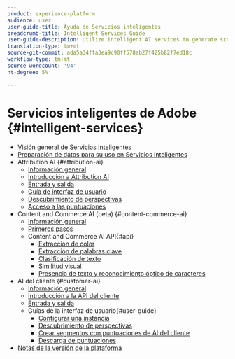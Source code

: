 ```yaml
---
product: experience-platform
audience: user
user-guide-title: Ayuda de Servicios inteligentes
breadcrumb-title: Intelligent Services Guide
user-guide-description: Utilize intelligent AI services to generate scores, discover insights, and create segments from your marketing events data.
translation-type: tm+mt
source-git-commit: ada5a34ffa3ea9c90ff578ab27f425b82f7ed18c
workflow-type: tm+mt
source-wordcount: '94'
ht-degree: 5%

---
```



# Servicios inteligentes de Adobe {#intelligent-services}

* [Visión general de Servicios Inteligentes](home.md)
* [Preparación de datos para su uso en Servicios inteligentes](data-preparation.md)
* Attribution AI {#attribution-ai}
   * [Información general](attribution-ai/overview.md)
   * [Introducción a Attribution AI](attribution-ai/getting-started.md)
   * [Entrada y salida](attribution-ai/input-output.md)
   * [Guía de interfaz de usuario](attribution-ai/user-guide.md)
   * [Descubrimiento de perspectivas](attribution-ai/discover-insights.md)
   * [Acceso a las puntuaciones](attribution-ai/download-scores.md)
* Content and Commerce AI (beta) {#content-commerce-ai}
   * [Información general](content-commerce-ai/overview.md)
   * [Primeros pasos](content-commerce-ai/getting-started.md)
   * Content and Commerce AI API{#api}
      * [Extracción de color](content-commerce-ai/api/color-extraction.md)
      * [Extracción de palabras clave](content-commerce-ai/api/keyword-extraction.md)
      * [Clasificación de texto](content-commerce-ai/api/text-classification.md)
      * [Similitud visual](content-commerce-ai/api/visual-similarity.md)
      * [Presencia de texto y reconocimiento óptico de caracteres](content-commerce-ai/api/optical-character-recognition.md)
* AI del cliente {#customer-ai}
   * [Información general](customer-ai/overview.md)
   * [Introducción a la API del cliente](customer-ai/getting-started.md)
   * [Entrada y salida](customer-ai/input-output.md)
   * Guías de la interfaz de usuario{#user-guide}
      * [Configurar una instancia](customer-ai/user-guide/configure.md)
      * [Descubrimiento de perspectivas](customer-ai/user-guide/discover-insights.md)
      * [Crear segmentos con puntuaciones de AI del cliente](customer-ai/user-guide/create-segment.md)
      * [Descarga de puntuaciones](customer-ai/user-guide/download-scores.md)
* [Notas de la versión de la plataforma](https://www.adobe.com/go/platform-release-notes-en)
